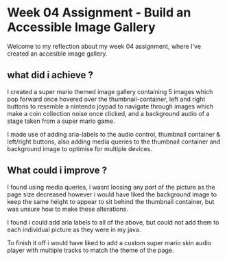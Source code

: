 # Week 04 Assignment - Build an Accessible Image Gallery

Welcome to my reflection about my week 04 assignment, where I've created an accesible image gallery.

## what did i achieve ?

I created a super mario themed image gallery containing 5 images which pop forward once hovered over the thumbnail-container, left and right buttons to resemble a nintendo joypad to navigate through images which make a coin collection noise once clicked, and a background audio of a stage taken from a super mario game. 

I made use of adding aria-labels to the audio control, thumbnail container & left/right buttons, also adding media queries to the thumbnail container and background image to optimise for multiple devices. 

## What could i improve ?

I found using media queries, i wasnt loosing any part of the picture as the page size decreased however i would have liked the background image to keep the same height to appear to sit behind the thumbnail container, but was unsure how to make these alterations.

I found i could add aria labels to all of the above, but could not add them to each individual picture as they were in my java.

To finish it off i would have liked to add a custom super mario skin audio player with multiple tracks to match the theme of the page.